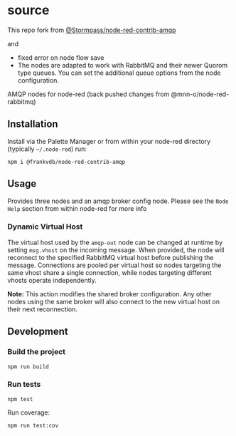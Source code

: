 

# source
This repo fork from [@Stormpass/node-red-contrib-amqp](https://github.com/Stormpass/node-red-contrib-amqp) 

and

+ fixed error on node flow save
+ The nodes are adapted to work with RabbitMQ and their newer Quorom type queues. You can set the additional queue options from the node configuration.

AMQP nodes for node-red (back pushed changes from @mnn-o/node-red-rabbitmq)

## Installation

Install via the Palette Manager or from within your node-red directory (typically `~/.node-red`) run:

```
npm i @frankvdb/node-red-contrib-amqp
```

## Usage

Provides three nodes and an amqp broker config node.
Please see the `Node Help` section from within node-red for more info

### Dynamic Virtual Host

The virtual host used by the `amqp-out` node can be changed at runtime by setting `msg.vhost` on the incoming message. When provided, the node will reconnect to the specified RabbitMQ virtual host before publishing the message. Connections are pooled per virtual host so nodes targeting the same vhost share a single connection, while nodes targeting different vhosts operate independently.

**Note:** This action modifies the shared broker configuration. Any other nodes using the same broker will also connect to the new virtual host on their next reconnection.

## Development

### Build the project

```
npm run build
```

### Run tests

```
npm test
```

Run coverage:

```
npm run test:cov
```

